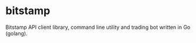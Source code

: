 bitstamp
========

Bitstamp API client library, command line utility and trading bot written in Go (golang).
